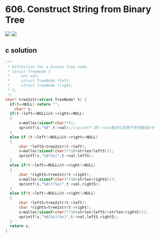 # 606. Construct String from Binary Tree
<img src="https://github.com/vampire1996/LeetCode/blob/master/Problems/601-700/606.ConstructStringFromBinaryTree/problem.png"/>
<img src="https://github.com/vampire1996/LeetCode/blob/master/Problems/601-700/606.ConstructStringFromBinaryTree/example.png"/>

## c solution
```c
/**
 * Definition for a binary tree node.
 * struct TreeNode {
 *     int val;
 *     struct TreeNode *left;
 *     struct TreeNode *right;
 * };
 */
char* tree2str(struct TreeNode* t) {
  if(t==NULL) return "";
    char* s;
  if(t->left==NULL&&t->right==NULL)
  {
      s=malloc(sizeof(char)*5);
      sprintf(s,"%d",t->val);//sprintf 将t->val格式化后置于字符数组s中
  }
  else if (t->left!=NULL&&t->right==NULL)
  {
      char *leftS=tree2str(t->left);
      s=malloc(sizeof(char)*(10+strlen(leftS)));
      sprintf(s,"%d(%s)",t->val,leftS);
  }
  else if(t->left==NULL&&t->right!=NULL)
  {
      char *rightS=tree2str(t->right);
      s=malloc(sizeof(char)*(10+strlen(rightS)));
      sprintf(s,"%d()(%s)",t->val,rightS);
  }
  else if(t->left!=NULL&&t->right!=NULL)
  {
      char *leftS=tree2str(t->left);
      char *rightS=tree2str(t->right);
      s=malloc(sizeof(char)*(10+strlen(leftS)+strlen(rightS)));
      sprintf(s,"%d(%s)(%s)",t->val,leftS,rightS);
  }          
  return s;
}
```

